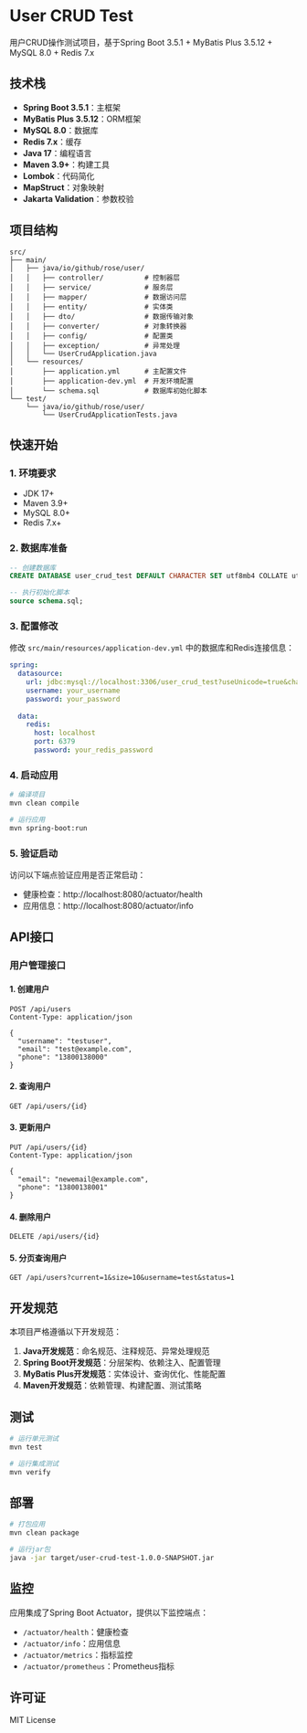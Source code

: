 # User CRUD Test

用户CRUD操作测试项目，基于Spring Boot 3.5.1 + MyBatis Plus 3.5.12 + MySQL 8.0 + Redis 7.x

## 技术栈

- **Spring Boot 3.5.1**：主框架
- **MyBatis Plus 3.5.12**：ORM框架
- **MySQL 8.0**：数据库
- **Redis 7.x**：缓存
- **Java 17**：编程语言
- **Maven 3.9+**：构建工具
- **Lombok**：代码简化
- **MapStruct**：对象映射
- **Jakarta Validation**：参数校验

## 项目结构

```
src/
├── main/
│   ├── java/io/github/rose/user/
│   │   ├── controller/          # 控制器层
│   │   ├── service/             # 服务层
│   │   ├── mapper/              # 数据访问层
│   │   ├── entity/              # 实体类
│   │   ├── dto/                 # 数据传输对象
│   │   ├── converter/           # 对象转换器
│   │   ├── config/              # 配置类
│   │   ├── exception/           # 异常处理
│   │   └── UserCrudApplication.java
│   └── resources/
│       ├── application.yml      # 主配置文件
│       ├── application-dev.yml  # 开发环境配置
│       └── schema.sql           # 数据库初始化脚本
└── test/
    └── java/io/github/rose/user/
        └── UserCrudApplicationTests.java
```

## 快速开始

### 1. 环境要求

- JDK 17+
- Maven 3.9+
- MySQL 8.0+
- Redis 7.x+

### 2. 数据库准备

```sql
-- 创建数据库
CREATE DATABASE user_crud_test DEFAULT CHARACTER SET utf8mb4 COLLATE utf8mb4_general_ci;

-- 执行初始化脚本
source schema.sql;
```

### 3. 配置修改

修改 `src/main/resources/application-dev.yml` 中的数据库和Redis连接信息：

```yaml
spring:
  datasource:
    url: jdbc:mysql://localhost:3306/user_crud_test?useUnicode=true&characterEncoding=utf8&useSSL=false&serverTimezone=Asia/Shanghai
    username: your_username
    password: your_password
  
  data:
    redis:
      host: localhost
      port: 6379
      password: your_redis_password
```

### 4. 启动应用

```bash
# 编译项目
mvn clean compile

# 运行应用
mvn spring-boot:run
```

### 5. 验证启动

访问以下端点验证应用是否正常启动：

- 健康检查：http://localhost:8080/actuator/health
- 应用信息：http://localhost:8080/actuator/info

## API接口

### 用户管理接口

#### 1. 创建用户
```http
POST /api/users
Content-Type: application/json

{
  "username": "testuser",
  "email": "test@example.com",
  "phone": "13800138000"
}
```

#### 2. 查询用户
```http
GET /api/users/{id}
```

#### 3. 更新用户
```http
PUT /api/users/{id}
Content-Type: application/json

{
  "email": "newemail@example.com",
  "phone": "13800138001"
}
```

#### 4. 删除用户
```http
DELETE /api/users/{id}
```

#### 5. 分页查询用户
```http
GET /api/users?current=1&size=10&username=test&status=1
```

## 开发规范

本项目严格遵循以下开发规范：

1. **Java开发规范**：命名规范、注释规范、异常处理规范
2. **Spring Boot开发规范**：分层架构、依赖注入、配置管理
3. **MyBatis Plus开发规范**：实体设计、查询优化、性能配置
4. **Maven开发规范**：依赖管理、构建配置、测试策略

## 测试

```bash
# 运行单元测试
mvn test

# 运行集成测试
mvn verify
```

## 部署

```bash
# 打包应用
mvn clean package

# 运行jar包
java -jar target/user-crud-test-1.0.0-SNAPSHOT.jar
```

## 监控

应用集成了Spring Boot Actuator，提供以下监控端点：

- `/actuator/health`：健康检查
- `/actuator/info`：应用信息
- `/actuator/metrics`：指标监控
- `/actuator/prometheus`：Prometheus指标

## 许可证

MIT License